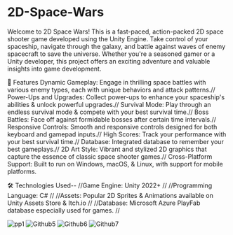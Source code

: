 # 2D-Space-Wars

Welcome to 2D Space Wars! This is a fast-paced, action-packed 2D space shooter game developed using the Unity Engine. Take control of your spaceship, navigate through the galaxy, and battle against waves of enemy spacecraft to save the universe. Whether you're a seasoned gamer or a Unity developer, this project offers an exciting adventure and valuable insights into game development.

🌟 Features
Dynamic Gameplay: Engage in thrilling space battles with various enemy types, each with unique behaviors and attack patterns.//
Power-Ups and Upgrades: Collect power-ups to enhance your spaceship's abilities & unlock powerful upgrades.//
Survival Mode: Play through an endless survival mode & compete with your best survival time.//
Boss Battles: Face off against formidable bosses after certain time intervals.//
Responsive Controls: Smooth and responsive controls designed for both keyboard and gamepad inputs.//
High Scores: Track your performance with your best survival time.//
Database: Integrated database to remember your best gameplays.//
2D Art Style: Vibrant and stylized 2D graphics that capture the essence of classic space shooter games.//
Cross-Platform Support: Built to run on Windows, macOS, & Linux, with support for mobile platforms.

🛠️ Technologies Used--
//Game Engine: Unity 2022+ //
//Programming Language: C# //
//Assets: Popular 2D Sprites & Animations available on Unity Assets Store & Itch.io //
//Database: Microsoft Azure PlayFab database especially used for games. //

![pp1](https://github.com/user-attachments/assets/985d5db4-2765-447d-857a-9fd3320a2737)
![Github5](https://github.com/user-attachments/assets/5b28ff89-5203-4ca6-9a26-7a074d3e6af2)
![Github6](https://github.com/user-attachments/assets/66d8b12c-fcac-4c53-9a86-2e0484ca83fd)
![Github7](https://github.com/user-attachments/assets/a422da10-64b8-4640-8a8d-69726a117589)
